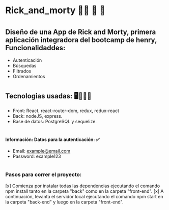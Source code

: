 # Rick_and_morty 🚀🚀 🚀 🚀
#
## Diseño de una App de Rick and Morty, primera aplicación integradora del bootcamp de henry, Funcionalidaddes:
- Autenticación
- Búsquedas
- Filtrados
- Ordenamientos
#
## Tecnologias usadas: 🖥️👩🏾‍💻
- Front: React, react-router-dom, redux, redux-react
- Back: nodeJS, express.
- Base de datos: PostgreSQL y sequelize.
#
#### Información: Datos para la autenticación: ✅
- Email: example@email.com
- Password: example123

#
### Pasos para correr el proyecto:
[x] Comienza por instalar todas las dependencias ejecutando el comando npm install tanto en la carpeta "back" como en la carpeta "front-end".
[x] A continuación, levanta el servidor local ejecutando el comando npm start en la carpeta "back-end" y luego en la carpeta "front-end".
